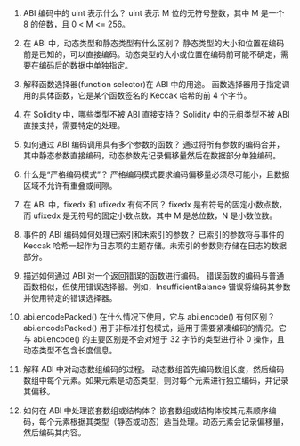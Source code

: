 1. ABI 编码中的 uint<M> 表示什么？
uint<M> 表示 M 位的无符号整数，其中 M 是一个 8 的倍数，且 0 < M <= 256。

2. 在 ABI 中，动态类型和静态类型有什么区别？
静态类型的大小和位置在编码前是已知的，可以直接编码。动态类型的大小或位置在编码前可能不确定，需要在编码后的数据中单独指定。

3. 解释函数选择器(function selector)在 ABI 中的用途。
函数选择器用于指定调用的具体函数，它是某个函数签名的 Keccak 哈希的前 4 个字节。

4. 在 Solidity 中，哪些类型不被 ABI 直接支持？
Solidity 中的元组类型不被 ABI 直接支持，需要特定的处理。

5. 如何通过 ABI 编码调用具有多个参数的函数？
通过将所有参数的编码合并，其中静态参数直接编码，动态参数先记录偏移量然后在数据部分单独编码。

6. 什么是“严格编码模式”？
严格编码模式要求编码偏移量必须尽可能小，且数据区域不允许有重叠或间隙。

7. 在 ABI 中，fixed<M>x<N> 和 ufixed<M>x<N> 有何不同？
fixed<M>x<N> 是有符号的固定小数点数，而 ufixed<M>x<N> 是无符号的固定小数点数。其中 M 是总位数，N 是小数位数。

8. 事件的 ABI 编码如何处理已索引和未索引的参数？
已索引的参数将与事件的 Keccak 哈希一起作为日志项的主题存储。未索引的参数则存储在日志的数据部分。

9. 描述如何通过 ABI 对一个返回错误的函数进行编码。
错误函数的编码与普通函数相似，但使用错误选择器。例如，InsufficientBalance 错误将编码其参数并使用特定的错误选择器。

10. abi.encodePacked() 在什么情况下使用，它与 abi.encode() 有何区别？
abi.encodePacked() 用于非标准打包模式，适用于需要紧凑编码的情况。它与 abi.encode() 的主要区别是不会对短于 32 字节的类型进行补 0 操作，且动态类型不包含长度信息。

11. 解释 ABI 中对动态数组编码的过程。
动态数组首先编码数组长度，然后编码数组中每个元素。如果元素是动态类型，则对每个元素进行独立编码，并记录其偏移。

12. 如何在 ABI 中处理嵌套数组或结构体？
嵌套数组或结构体按其元素顺序编码，每个元素根据其类型（静态或动态）适当处理。动态元素会记录偏移量，然后编码其内容。